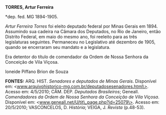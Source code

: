 **TORRES, Artur Ferreira**

\*dep. fed. MG 1894-1905.

*Artur Ferreira Torres* foi eleito deputado federal por Minas Gerais em
1894. Assumindo sua cadeira na Câmara dos Deputados, no Rio de Janeiro,
então Distrito Federal, em maio do mesmo ano, foi reeleito para as três
legislaturas seguintes. Permaneceu no Legislativo até dezembro de 1905,
quando se encerraram seu mandato e a legislatura.

Era detentor do título de comendador da Ordem de Nossa Senhora da
Conceição de Vila Viçosa.

Ioneide Piffano Brion de Souza

**FONTES:** ARQ. HIST. *Senadores e deputados de Minas Gerais*.
Disponível em:
\<www.arquivohistorico-mg.com.br/deputadosesenadores.html\>. Acesso em:
4/5/2010; CÂM. DEP. *Deputados Brasileiros*; Geneall. *Comendadores da
Ordem de Nossa Senhora da Conceição de Vila Viçosa*. Disponível em:
\<www.geneall.net/U/tit\_page.php?id=25079\>. Acesso em: 20/5/2010;
VASCONCELOS, D. *História*; VEIGA, J. *Revista* (p.48-53).
